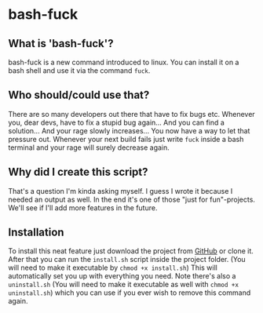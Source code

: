 # bash-fuck

## What is 'bash-fuck'?
bash-fuck is a new command introduced to linux.
You can install it on a bash shell and use it via the command `fuck`.

## Who should/could use that?
There are so many developers out there that have to fix bugs etc.
Whenever you, dear devs, have to fix a stupid bug again...
And you can find a solution...
And your rage slowly increases...
You now have a way to let that pressure out. Whenever your next build fails just write `fuck` inside a bash terminal and your rage will surely decrease again.

## Why did I create this script?
That's a question I'm kinda asking myself.
I guess I wrote it because I needed an output as well.
In the end it's one of those "just for fun"-projects. We'll see if I'll add more features in the future.

## Installation
To install this neat feature just download the project from [GitHub](https://github.com/Ruesa18/bash-fuck) or clone it.
After that you can run the `install.sh` script inside the project folder. (You will need to make it executable by `chmod +x install.sh`) This will automatically set you up with everything you need.
Note there's also a `uninstall.sh` (You will need to make it executable as well with `chmod +x uninstall.sh`) which you can use if you ever wish to remove this command again.
